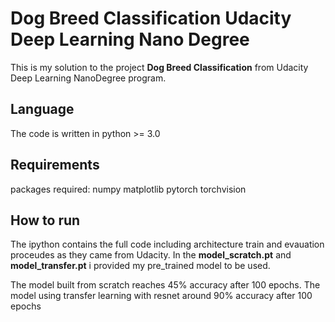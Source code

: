 # Dog Breed Classification Udacity Deep Learning Nano Degree

This is my solution to the project **Dog Breed Classification** from Udacity Deep Learning NanoDegree program.

## Language
The code is written in python >= 3.0

## Requirements
packages required: 
numpy
matplotlib
pytorch
torchvision

## How to run

The ipython contains the full code including architecture train and evauation proceudes as they came from Udacity.
In the **model_scratch.pt** and **model_transfer.pt** i provided my pre_trained model to be used.

The model built from scratch reaches 45% accuracy after 100 epochs.
The model using transfer learning with resnet around 90% accuracy after 100 epochs


